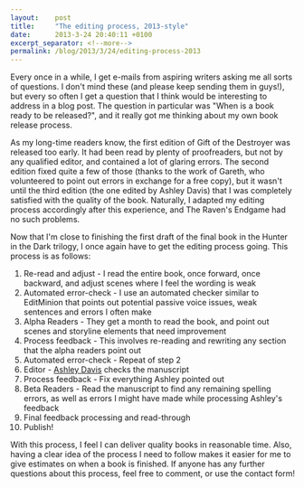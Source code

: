 ```yaml
---
layout:    post
title:     "The editing process, 2013-style"
date:      2013-3-24 20:40:11 +0100
excerpt_separator: <!--more-->
permalink: /blog/2013/3/24/editing-process-2013
---
```


Every once in a while, I get e-mails from aspiring writers asking me all sorts of questions. I don't mind these (and please keep sending them in guys!), but every so often I get a question that I think would be interesting to address in a blog post. The question in particular was &quot;When is a book ready to be released?&quot;, and it really got me thinking about my own book release process.

<!--more-->
As my long-time readers know, the first edition of Gift of the Destroyer was released too early. It had been read by plenty of proofreaders, but not by any qualified editor, and contained a lot of glaring errors. The second edition fixed quite a few of those (thanks to the work of Gareth, who volunteered to point out errors in exchange for a free copy), but it wasn't until the third edition (the one edited by Ashley Davis) that I was completely satisfied with the quality of the book. Naturally, I adapted my editing process accordingly after this experience, and The Raven's Endgame had no such problems.

Now that I'm close to finishing the first draft of the final book in the Hunter in the Dark trilogy, I once again have to get the editing process going. This process is as follows:
1. Re-read and adjust - I read the entire book, once forward, once backward, and adjust scenes where I feel the wording is weak
1. Automated error-check - I use an automated checker similar to EditMinion that points out potential passive voice issues, weak sentences and errors I often make
1. Alpha Readers - They get a month to read the book, and point out scenes and storyline elements that need improvement
1. Process feedback - This involves re-reading and rewriting any section that the alpha readers point out
1. Automated error-check - Repeat of step 2
1. Editor - [Ashley Davis](http://www.ashleydaviseditor.com/) checks the manuscript
1. Process feedback - Fix everything Ashley pointed out
1. Beta Readers - Read the manuscript to find any remaining spelling errors, as well as errors I might have made while processing Ashley's feedback
1. Final feedback processing and read-through
1. Publish!

With this process, I feel I can deliver quality books in reasonable time. Also, having a clear idea of the process I need to follow makes it easier for me to give estimates on when a book is finished. If anyone has any further questions about this process, feel free to comment, or use the contact form!